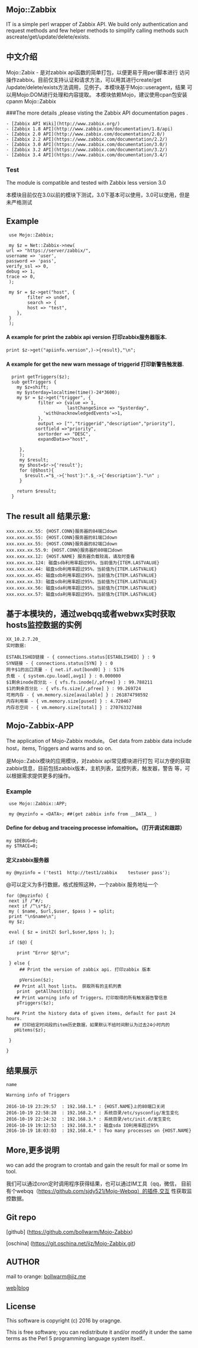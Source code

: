 ##  Mojo::Zabbix 

  IT is a  simple perl wrapper of Zabbix API. We build only authentication 
and request methods and few helper methods to simplify calling methods 
such ascreate/get/update/delete/exists. 

## 中文介绍

   Mojo::Zabix - 是对zabbix api函数的简单打包，以便更易于用perl脚本进行
访问操作zabbix。目前仅支持认证和请求方法，可以用其进行create/get
/update/delete/exists方法调用，见例子。本模块基于Mojo::useragent，结果
可以用Mojo:DOM进行处理和内容提取。
   本模块依赖Mojo，建议使用cpan包安装 cpanm Mojo::Zabbix

###The more details ,please visting the Zabbix API documentation pages .

    - [Zabbix API Wiki](http://www.zabbix.org/)
    - [Zabbix 1.8 API](http://www.zabbix.com/documentation/1.8/api)
    - [Zabbix 2.0 API](http://www.zabbix.com/documentation/2.0/)
    - [Zabbix 2.2 API](https://www.zabbix.com/documentation/2.2/)
    - [Zabbix 3.0 API](https://www.zabbix.com/documentation/3.0/)
    - [Zabbix 3.2 API](https://www.zabbix.com/documentation/3.2/)
    - [Zabbix 3.4 API](https://www.zabbix.com/documentation/3.4/)

### Test

The module is compatible and tested with Zabbix less version 3.0

本模块目前仅在3.0以前的模块下测试，3.0下基本可以使用，3.0可以使用，但是未严格测试

## Example

     use Mojo::Zabbix;

     my $z = Net::Zabbix->new(
	url => "https://server/zabbix/", 
	username => 'user', 
	password => 'pass',
	verify_ssl => 0,
	debug => 1,
	trace => 0,
     );

     my $r = $z->get("host", {
            filter => undef,
            search => {
            host => "test",
        },
     }
     );

#### A example for print the zabbix api version 打印zabbix服务器版本.

    print $z->get("apiinfo.version",)->{result},"\n";

#### A example for get the new warn message of triggerid 打印新警告触发器.

      print getTriggers($z);
      sub getTriggers {
        my $z=shift;
        my $ysterday=localtime(time()-24*3600);
        my $r = $z->get("trigger", {
                filter => {value => 1,
                           lastChangeSince => "$ysterday",
                  'withUnacknowledgedEvents'=>1,
                },
                output => ["","triggerid","description","priority"],
               sortfield =>"priority",
                sortorder => "DESC",
                expandData=>"host",

         },
         );
         my $result;
         my $host=$r->{'result'};
         for (@$host){
           $result.="$_->{'host'}:".$_->{'description'}."\n" ;
         }

        return $result;
      }


## The result all 结果示意: 

    xxx.xxx.xx.55: {HOST.CONN}服务器的84端口down
    xxx.xxx.xx.55: {HOST.CONN}服务器的81端口down
    xxx.xxx.xx.55: {HOST.CONN}服务器的82端口down
    xxx.xxx.xx.55.9: {HOST.CONN}服务器的80端口down
    xxx.xxx.xx.12: {HOST.NAME} 服务器负载较高，请及时查看
    xxx.xxx.xx.124: 磁盘sdb利用率超过95%，当前值为{ITEM.LASTVALUE}
    xxx.xxx.xx.44: 磁盘sdb利用率超过95%，当前值为{ITEM.LASTVALUE}
    xxx.xxx.xx.45: 磁盘sdb利用率超过95%，当前值为{ITEM.LASTVALUE}
    xxx.xxx.xx.33: 磁盘sdb利用率超过95%，当前值为{ITEM.LASTVALUE}
    xxx.xxx.xx.56: 磁盘sda利用率超过95%，当前值为{ITEM.LASTVALUE}
    xxx.xxx.xx.57: 磁盘sda利用率超过95%，当前值为{ITEM.LASTVALUE}


## 基于本模块的，通过webqq或者webwx实时获取hosts监控数据的实例

    XX_10.2.7.20_
    实时数据:
    
    ESTABLISHED链接 - { connections.status[ESTABLISHED] } : 9
    SYN链接 - { connections.status[SYN] } : 0
    网卡$1的出口流量 - { net.if.out[bond0] } : 5176
    负载 - { system.cpu.load[,avg1] } : 0.000000
    $1剩余inode百分比 - { vfs.fs.inode[/,pfree] } : 99.788211
    $1的剩余百分比 - { vfs.fs.size[/,pfree] } : 99.269724
    可用内存 - { vm.memory.size[available] } : 261874798592
    内存利用率 - { vm.memory.size[pused] } : 4.720467
    内存总空间 - { vm.memory.size[total] } : 270763327488
    
## Mojo-Zabbix-APP

The application of Mojo-Zabbix module。
Get data from zabbix data include host，items, Triggers and warns and so on.

   是Mojo::Zabix模块的应用模块，对zabbix api常见模块进行打包
可以方便的获取zabbix信息，目前包括zabbix版本，主机列表，监控列表，触发器，警告
等，可以根据需求提供更多的操作。

### Example

     use Mojo::Zabbix::APP;

     my @myzinfo = <DATA>; ##(get zabbix info from __DATA__ )

#### Define for debug and traceing processe infomaition。（打开调试和跟踪）

    my $DEBUG=0;
    my $TRACE=0;

#### 定义zabbix服务器

    my @myzinfo = ('test1  http://test1/zabbix    testuser pass');

 @可以定义为多行数据，格式按照这种，一个zabbix 服务地址一个

    for (@myzinfo) {
     next if /^#/;
     next if /^\s*$/;
     my ( $name, $url,$user, $pass ) = split;
     print "\n$name\n";
     my $z;

     eval { $z = initZ( $url,$user,$pss ); };

     if ($@) {

        print "Error $@!\n";
 
     } else {
         ## Print the version of zabbix api. 打印zabbix 版本 
        
         pVersion($z);
       ## Print all host lists。 获取所有的主机列表
        print  getAllhost($z);
       ## Print warning info of Triggers。打印取得的所有触发器告警信息
        pTriggers($z);
       
       ## Print the history data of given items, default for past 24 hours.
       ## 打印给定时间段的item历史数据，如果默认不给时间默认为过去24小时内的
       pHitems($z);

     }

    }


## 结果展示

    name

    Warning info of Triggers

    2016-10-19 23:29:57  : 192.168.1.* : {HOST.NAME}上的80端口关闭
    2016-10-19 22:58:28  : 192.168.2.* : 系统目录/etc/sysconfig/发生变化
    2016-10-19 22:24:32  : 192.168.3.* : 系统目录/etc/init.d/发生变化
    2016-10-19 19:12:53  : 192.168.3.* : 磁盘sda IO利用率超过95%
    2016-10-19 18:03:03  : 192.168.4.* : Too many processes on {HOST.NAME}


## More,更多说明

wo can add the program to crontab  and gain the result for mail
or some Im tool.

我们可以通过cron定时调用程序获得结果，也可以通过IM工具（qq，微信，
目前有个webqq（https://github.com/sjdy521/Mojo-Webqq）的插件,交互
性获取监控数据。


## Git repo
 
[github] (https://github.com/bollwarm/Mojo-Zabbix)

[oschina] (https://git.oschina.net/ijz/Mojo-Zabbix.git) 

## AUTHOR
 
mail to orange: <bollwarm@ijz.me>

[web|blog](http://ijz.me)

## License

This software is copyright (c) 2016 by oragnge.

This is free software; you can redistribute it and/or modify
 it under the same terms as the Perl 5 programming language system itself..

